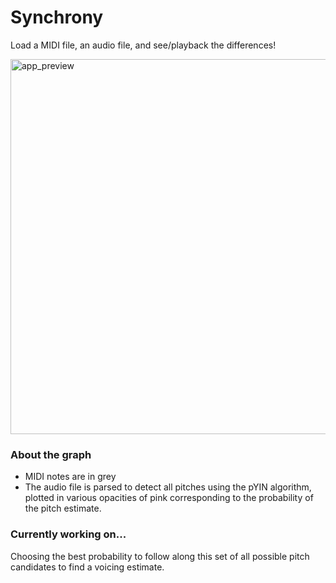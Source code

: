 # Synchrony

Load a MIDI file, an audio file, and see/playback the differences!

<img width="600" alt="app_preview" src="https://github.com/user-attachments/assets/9325f1c3-7368-401d-9371-430639028987">

### About the graph
- MIDI notes are in grey
- The audio file is parsed to detect all pitches using the pYIN algorithm, plotted in various opacities of pink corresponding to the probability of the pitch estimate.

### Currently working on...
Choosing the best probability to follow along this set of all possible pitch candidates to find a voicing estimate.
